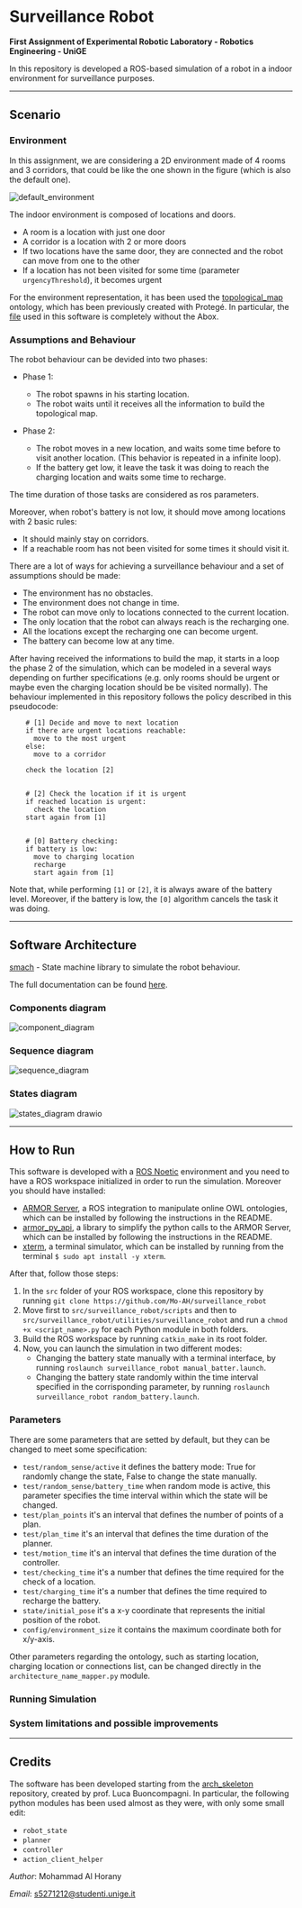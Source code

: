 # Surveillance Robot #

**First Assignment of Experimental Robotic Laboratory - Robotics Engineering - UniGE**

In this repository is developed a ROS-based simulation of a robot in a
indoor environment for surveillance purposes.

---

## Scenario ##

### Environment ###


In this assignment, we are considering a 2D environment made of 4 rooms and 3 corridors, that could be like the one shown in the figure (which is also the default one).

![default_environment](https://user-images.githubusercontent.com/91679281/203867615-f3655f83-87aa-480c-9f89-6022ed4af79a.png)

The indoor environment is composed of locations and doors.
 - A room is a location with just one door
 - A corridor is a location with 2 or more doors
 - If two locations have the same door, they are connected and the robot can move from one to the other
 - If a location has not been visited for some time (parameter `urgencyThreshold`), it becomes urgent


For the environment representation, it has been used the [topological_map](https://github.com/buoncubi/topological_map) ontology, which has been previously created with Protegé. In particular, the [file](https://github.com/Mo-AH/surveillance_robot/tree/main/ontologies) used in this software is completely without the Abox.

### Assumptions and Behaviour ###

The robot behaviour can be devided into two phases:

 - Phase 1:
    - The robot spawns in his starting location.
    - The robot waits until it receives all the information to build the topological map.
 
 - Phase 2:
    - The robot moves in a new location, and waits some time before to visit another location. (This behavior is repeated in a infinite loop).
    - If the battery get low, it leave the task it was doing to reach the charging location and waits some time to recharge.

The time duration of those tasks are considered as ros parameters.

Moreover, when robot's battery is not low, it should move among locations with 2 basic rules:
 - It should mainly stay on corridors.
 - If a reachable room has not been visited for some times it should visit it.

There are a lot of ways for achieving a surveillance behaviour and a set of assumptions should be made:
 - The environment has no obstacles.
 - The environment does not change in time.
 - The robot can move only to locations connected to the current location.
 - The only location that the robot can always reach is the recharging one.
 - All the locations except the recharging one can become urgent.
 - The battery can become low at any time.

After having received the informations to build the map, it starts in a loop the phase 2 of the simulation, which can be modeled in a several ways depending on further specifications (e.g. only rooms should be urgent or maybe even the charging location should be be visited normally).
The behaviour implemented in this repository follows the policy described in this pseudocode:

``` 
    # [1] Decide and move to next location
    if there are urgent locations reachable:
      move to the most urgent
    else:
      move to a corridor

    check the location [2]
    

    # [2] Check the location if it is urgent
    if reached location is urgent:
      check the location
    start again from [1]


    # [0] Battery checking:
    if battery is low:
      move to charging location
      recharge
      start again from [1]

```
Note that, while performing `[1]` or `[2]`, it is always aware of the battery level. Moreover, if the battery is low, the `[0]` algorithm cancels the task it was doing. 

---

## Software Architecture ##

[smach](http://wiki.ros.org/smach) - State machine library to simulate the robot behaviour.


The full documentation can be found [here](https://Mo-AH.github.io/surveillance_robot/).

### Components diagram ###

![component_diagram](https://user-images.githubusercontent.com/91679281/203868060-07eac4a6-41d4-48bb-b6a8-51ac289e9a0c.png)

### Sequence diagram ###
![sequence_diagram](https://user-images.githubusercontent.com/91679281/203868067-1aaa2c30-93bb-4eab-866e-c3edf35ddefa.png)

### States diagram ###
![states_diagram drawio](https://user-images.githubusercontent.com/91679281/203871623-20364fd2-2646-4bc9-aca6-3f416d9bb0f7.png)

---

## How to Run ##

This software is developed with a [ROS Noetic](http://wiki.ros.org/noetic) environment and you need to have a ROS workspace initialized in order to run the simulation. Moreover you should have installed:
  - [ARMOR Server](https://github.com/EmaroLab/armor), a ROS integration to manipulate online OWL ontologies, which can be installed by following the instructions in the README.
  - [armor_py_api](https://github.com/EmaroLab/armor_py_api), a library to simplify the python calls to the ARMOR Server, which can be installed by following the instructions in the README.
  - [xterm](https://wiki.archlinux.org/title/Xterm), a terminal simulator, which can be installed by running from the terminal `$ sudo apt install -y xterm`.
  
After that, follow those steps:
  1. In the `src` folder of your ROS workspace, clone this repository by running `git clone https://github.com/Mo-AH/surveillance_robot`
  2. Move first to `src/surveillance_robot/scripts` and then to `src/surveillance_robot/utilities/surveillance_robot` and run a `chmod +x <script_name>.py` for each Python module in both folders.
  3. Build the ROS workspace by running `catkin_make` in its root folder.
  4. Now, you can launch the simulation in two different modes:
      - Changing the battery state manually with a terminal interface, by running `roslaunch surveillance_robot manual_batter.launch`.
      - Changing the battery state randomly within the time interval specified in the corrisponding parameter, by running `roslaunch surveillance_robot random_battery.launch`.
      

### Parameters ###

There are some parameters that are setted by default, but they can be changed to meet some specification:

  - `test/random_sense/active` it defines the battery mode: True for randomly change the state, False to change the state manually.
  - `test/random_sense/battery_time` when random mode is active, this parameter specifies the time interval within which the state will be changed.
  - `test/plan_points` it's an interval that defines the number of points of a plan.
  - `test/plan_time` it's an interval that defines the time duration of the planner.
  - `test/motion_time` it's an interval that defines the time duration of the controller.
  - `test/checking_time` it's a number that defines the time required for the check of a location.
  - `test/charging_time` it's a number that defines the time required to recharge the battery.
  - `state/initial_pose` it's a x-y coordinate that represents the initial position of the robot.
  - `config/environment_size` it contains the maximum coordinate both for x/y-axis.

Other parameters regarding the ontology, such as starting location, charging location or connections list, can be changed directly in the `architecture_name_mapper.py` module.

### Running Simulation ###

### System limitations and possible improvements ##

---

## Credits ##

The software has been developed starting from the [arch_skeleton](https://github.com/buoncubi/arch_skeleton) repository, created by prof. Luca Buoncompagni. In particular, the following python modules has been used almost as they were, with only some small edit:
  - `robot_state`
  - `planner`
  - `controller`
  - `action_client_helper`

_Author_: Mohammad Al Horany

_Email_: s5271212@studenti.unige.it





